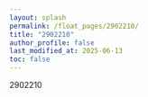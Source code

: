 ```yaml
---
layout: splash
permalink: /float_pages/2902210/
title: "2902210"
author_profile: false
last_modified_at: 2025-06-13
toc: false
---
```

 
2902210
